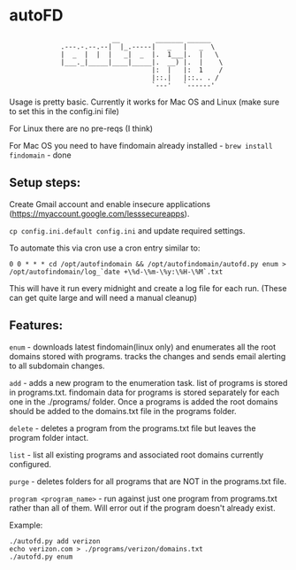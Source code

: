 # autoFD

				              __         _______ ______   
				 .---.-.--.--|  |_.-----|   _   |   _  \  
				 |  _  |  |  |   _|  _  |.  1___|.  |   \ 
				 |___._|_____|____|_____|.  __) |.  |    \
				                        |:  |   |:  1    /
				                        |::.|   |::.. . / 
				                        `---'   `------'  
				                                          

Usage is pretty basic.  Currently it works for Mac OS and Linux (make sure to set this in the config.ini file)

For Linux there are no pre-reqs (I think)

For Mac OS you need to have findomain already installed - `brew install findomain` - done

## Setup steps:
Create Gmail account and enable insecure applications (https://myaccount.google.com/lesssecureapps).

`cp config.ini.default config.ini` and update required settings.

To automate this via cron use a cron entry similar to: 

```
0 0 * * * cd /opt/autofindomain && /opt/autofindomain/autofd.py enum > /opt/autofindomain/log_`date +\%d-\%m-\%y:\%H-\%M`.txt
```

This will have it run every midnight and create a log file for each run. (These can get quite large and will need a manual cleanup)

## Features:

`enum` - downloads latest findomain(linux only) and enumerates all the root domains stored with programs. tracks the changes and sends email alerting to all subdomain changes.

`add` - adds a new program to the enumeration task. list of programs is stored in programs.txt. findomain data for programs is stored separately for each one in the ./programs/ folder. Once a programs is added the root domains should be added to the domains.txt file in the programs folder.

`delete` - deletes a program from the programs.txt file but leaves the program folder intact.

`list` - list all existing programs and associated root domains currently configured.

`purge` - deletes folders for all programs that are NOT in the programs.txt file.

`program <program_name>` - run against just one program from programs.txt rather than all of them.  Will error out if the program doesn't already exist.

Example:
```
./autofd.py add verizon
echo verizon.com > ./programs/verizon/domains.txt
./autofd.py enum
```